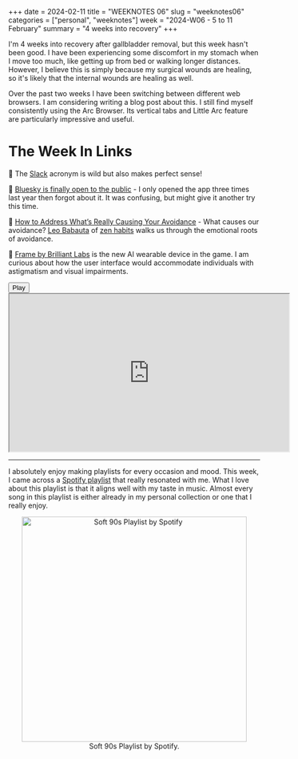 +++
date = 2024-02-11
title = "WEEKNOTES 06"
slug = "weeknotes06"
categories = ["personal", "weeknotes"]
week = "2024-W06 - 5 to 11 February"
summary = "4 weeks into recovery"
+++

I'm 4 weeks into recovery after gallbladder removal, but this week hasn't been good. I have been experiencing some discomfort in my stomach when I move too much, like getting up from bed or walking longer distances. However, I believe this is simply because my surgical wounds are healing, so it's likely that the internal wounds are healing as well.

Over the past two weeks I have been switching between different web browsers. I am considering writing a blog post about this. I still find myself consistently using the Arc Browser. Its vertical tabs and Little Arc feature are particularly impressive and useful.

# The Week In Links

🤯 The [Slack](https://www.theverge.com/2016/9/28/13098164/slack-is-an-acronym) acronym is wild but also makes perfect sense!

🦋 [Bluesky is finally open to the public](https://www.platformer.news/bluesky-public-opening-jay-graber/?ref=krabf.com) - I only opened the app three times last year then forgot about it. It was confusing, but might give it another try this time.

💖 [How to Address What’s Really Causing Your Avoidance](https://zenhabits.net/whats-causing-your-avoidance/) - What causes our avoidance? [Leo Babauta](http://leobabauta.com/?ref=krabf.com) of [zen habits](https://zenhabits.net/about/?ref=krabf.com) walks us through the emotional roots of avoidance.

🥸 [Frame by Brilliant Labs](https://brilliant.xyz/products/frame/?ref=krabf.com) is the new AI wearable device in the game. I am curious about how the user interface would accommodate individuals with astigmatism and visual impairments.  

<lite-youtube videoid="xiR-XojPVLk" style="background-image: url(&quot;https://i.ytimg.com/vi/xiR-XojPVLk/hqdefault.jpg&quot;);" class="lyt-activated"><button type="button" class="lty-playbtn"><span class="lyt-visually-hidden">Play</span></button><iframe width="560" height="315" title="Play" allow="accelerometer; autoplay; encrypted-media; gyroscope; picture-in-picture" allowfullscreen="" src="https://www.youtube-nocookie.com/embed/xiR-XojPVLk?autoplay"></iframe></lite-youtube>

---

I absolutely enjoy making playlists for every occasion and mood. This week, I came across a [Spotify playlist](https://open.spotify.com/playlist/37i9dQZF1DX2syo5w7a1cu) that really resonated with me. What I love about this playlist is that it aligns well with my taste in music. Almost every song in this playlist is either already in my personal collection or one that I really enjoy.  

<div align="center">
   <a href="https://open.spotify.com/playlist/37i9dQZF1DX2syo5w7a1cu"><img src="/weeknotes/weeknotes06/spotify-soft-90s.jpg" alt="Soft 90s Playlist by Spotify" width="450">
</a>
<figcaption>Soft 90s Playlist by Spotify.</figcaption>
</figure>
</div>